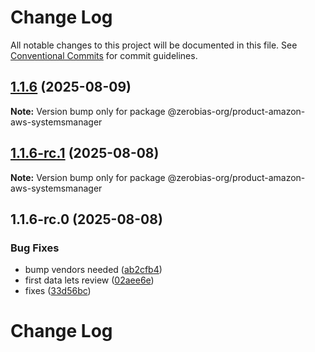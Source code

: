 # Change Log

All notable changes to this project will be documented in this file.
See [Conventional Commits](https://conventionalcommits.org) for commit guidelines.

## [1.1.6](https://github.com/zerobias-org/product/compare/@zerobias-org/product-amazon-aws-systemsmanager@1.1.6-rc.1...@zerobias-org/product-amazon-aws-systemsmanager@1.1.6) (2025-08-09)

**Note:** Version bump only for package @zerobias-org/product-amazon-aws-systemsmanager





## [1.1.6-rc.1](https://github.com/zerobias-org/product/compare/@zerobias-org/product-amazon-aws-systemsmanager@1.1.6-rc.0...@zerobias-org/product-amazon-aws-systemsmanager@1.1.6-rc.1) (2025-08-08)

**Note:** Version bump only for package @zerobias-org/product-amazon-aws-systemsmanager





## 1.1.6-rc.0 (2025-08-08)


### Bug Fixes

* bump vendors needed ([ab2cfb4](https://github.com/zerobias-org/product/commit/ab2cfb4a9cf2e3008e08b068f98011fec096c932))
* first data lets review ([02aee6e](https://github.com/zerobias-org/product/commit/02aee6e8c4f11675de7c63a00f4c8254a67a4dd7))
* fixes ([33d56bc](https://github.com/zerobias-org/product/commit/33d56bcaedf3fa5e3939a33c0fb57eda53539d05))





# Change Log
